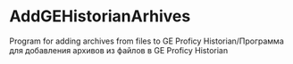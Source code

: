 # AddGEHistorianArhives
Program for adding archives from files to GE Proficy Historian/Программа для добавления архивов из файлов в GE Proficy Historian
